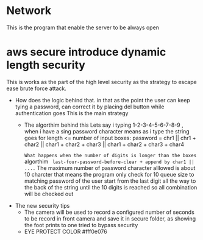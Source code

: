 # Network
This is the program that enable the server to be always open 

# aws secure introduce dynamic length security
This is works as the part of the high level security as the strategy to escape ease brute force attack.
- How does the logic behind that. in that as the point the user can keep tying a password, can correct it by placing del button while authentication goes This is the main strategy
  - The algorthim behind this 
      Lets say i typing 1-2-3-4-5-6-7-8-9 , when i have a sing password character means as i type the string goes
          for length <= number of input boxes:
              password = chr1 || chr1 + char2 || char1 + char2 + char3 || char1 + char2 + char3 + char4

      `What happens when the number of digits is longer than the boxes`
        algorthim
          ``` last-four-password-before-clear + append by char1 || ....```
       The maximum number of password character alllowed is about 10 charcter that means the program only check for 10 queue size to matching password of the user start from the last digit all
        the way to the back of the string until the 10 digits is reached so all combination will be checked out  
- The new security tips
   - The camera will be used to record a configured number of seconds to be record in front camera and save it in secure folder, as showing the foot prints to one tried to bypass security
   - EYE PROTECT COLOR #fff0e076
